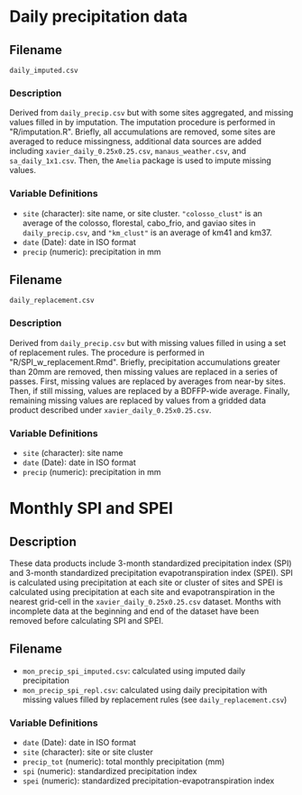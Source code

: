 # Daily precipitation data

## Filename

`daily_imputed.csv`

### Description

Derived from `daily_precip.csv` but with some sites aggregated, and missing values filled in by imputation.  The imputation procedure is performed in "R/imputation.R".  Briefly, all accumulations are removed, some sites are averaged to reduce missingness, additional data sources are added including `xavier_daily_0.25x0.25.csv`, `manaus_weather.csv`, and `sa_daily_1x1.csv`.  Then, the `Amelia` package is used to impute missing values.

### Variable Definitions

- `site` (character): site name, or site cluster.  `"colosso_clust"` is an average of the colosso, florestal, cabo_frio, and gaviao sites in `daily_precip.csv`, and `"km_clust"` is an average of km41 and km37.
- `date` (Date): date in ISO format
- `precip` (numeric): precipitation in mm

## Filename

`daily_replacement.csv`

### Description

Derived from `daily_precip.csv` but with missing values filled in using a set of replacement rules.  The procedure is performed in "R/SPI_w_replacement.Rmd".  Briefly, precipitation accumulations greater than 20mm are removed, then missing values are replaced in a series of passes.  First, missing values are replaced by averages from near-by sites.  Then, if still missing, values are replaced by a BDFFP-wide average. Finally, remaining missing values are replaced by values from a gridded data product described under `xavier_daily_0.25x0.25.csv`.

### Variable Definitions

- `site` (character): site name
- `date` (Date): date in ISO format
- `precip` (numeric): precipitation in mm


# Monthly SPI and SPEI

## Description

These data products include 3-month standardized precipitation index (SPI) and 3-month standardized precipitation evapotranspiration index (SPEI).  SPI is calculated using precipitation at each site or cluster of sites and SPEI is calculated using precipitation at each site and evapotranspiration in the nearest grid-cell in the `xavier_daily_0.25x0.25.csv` dataset.  Months with incomplete data at the beginning and end of the dataset have been removed before calculating SPI and SPEI.

## Filename

- `mon_precip_spi_imputed.csv`: calculated using imputed daily precipitation
- `mon_precip_spi_repl.csv`: calculated using daily precipitation with missing values filled by replacement rules (see `daily_replacement.csv`)

### Variable Definitions

- `date` (Date): date in ISO format
- `site` (character): site or site cluster
- `precip_tot` (numeric): total monthly precipitation (mm)
- `spi` (numeric): standardized precipitation index
- `spei` (numeric): standardized precipitation-evapotranspiration index
